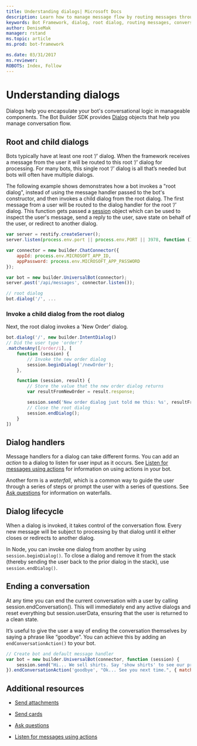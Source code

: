 ```yaml
---
title: Understanding dialogs| Microsoft Docs
description: Learn how to manage message flow by routing messages through dialogs in the Bot Builder SDK for Node.js.
keywords: Bot Framework, dialog, root dialog, routing messages, conversation flow, conversation, node.js, node, Bot Builder, SDK
author: DeniseMak
manager: rstand
ms.topic: article
ms.prod: bot-framework

ms.date: 03/31/2017
ms.reviewer:
ROBOTS: Index, Follow
---
```

# Understanding dialogs

Dialogs help you encapsulate your bot's conversational logic in manageable components. The Bot Builder SDK provides [Dialog][Dialogclass] objects that help you manage conversation flow. 

## Root and child dialogs

Bots typically have at least one root ‘/’ dialog. When the framework receives a message from the user it will be routed to this root ‘/’ dialog for processing. For many bots, this single root ‘/’ dialog is all that’s needed but bots will often have multiple dialogs.

The following example shows demonstrates how a bot invokes a "root dialog", instead of using the message handler passed to the bot's constructor, and then invokes a child dialog from the root dialog. The first message from a user will be routed to the dialog handler for the root ‘/’ dialog. This function gets passed a [session][session] object which can be used to inspect the user's message, send a reply to the user, save state on behalf of the user, or redirect to another dialog.

```javascript
var server = restify.createServer();
server.listen(process.env.port || process.env.PORT || 3978, function () { });

var connector = new builder.ChatConnector({
    appId: process.env.MICROSOFT_APP_ID,
    appPassword: process.env.MICROSOFT_APP_PASSWORD
});

var bot = new builder.UniversalBot(connector);
server.post('/api/messages', connector.listen());

// root dialog
bot.dialog('/', ...
```

### Invoke a child dialog from the root dialog

Next, the root dialog invokes a 'New Order' dialog. <!-- TODO: Replace this example - it shouldn't use the obsolete IntentDialog -->

```javascript
bot.dialog('/', new builder.IntentDialog()
// Did the user type 'order'?
.matchesAny([/order/i], [ 
    function (session) {
        // Invoke the new order dialog
        session.beginDialog('/newOrder');
    },

    function (session, result) {
        // Store the value that the new order dialog returns
        var resultFromNewOrder = result.response;

        session.send('New order dialog just told me this: %s', resultFromNewOrder);
        // Close the root dialog
        session.endDialog(); 
    }
])
```

## Dialog handlers

Message handlers for a dialog can take different forms. You can add an *action* to a dialog to listen for user input as it occurs. See [Listen for messages using actions](global-handlers.md) for information on using actions in your bot.

Another form is a *waterfall*, which is a common way to guide the user through a series of steps or prompt the user with a series of questions. See [Ask questions](prompts.md) for information on waterfalls.


## Dialog lifecycle

When a dialog is invoked, it takes control of the conversation flow. 
Every new message will be subject to processing by that dialog until it either closes or redirects to another dialog. 

In Node, you can invoke one dialog from another by using `session.beginDialog()`. 
To close a dialog and remove it from the stack (thereby sending the user back to the prior dialog in the stack), use `session.endDialog()`. 

## Ending a conversation

At any time you can end the current conversation with a user by calling session.endConversation(). 
This will immediately end any active dialogs and reset everything but session.userData, ensuring that the user is returned to a clean state.

It’s useful to give the user a way of ending the conversation themselves by saying a phrase like “goodbye”. 
You can achieve this by adding an `endConversationAction()` to your bot.

```javascript
// Create bot and default message handler
var bot = new builder.UniversalBot(connector, function (session) {
    session.send("Hi... We sell shirts. Say 'show shirts' to see our products.");
}).endConversationAction('goodbye', "Ok... See you next time.", { matches: /^goodbye/i });

```


## Additional resources

* [Send attachments][SendAttachments]
* [Send cards][SendCardWithButtons]

* [Ask questions](~/nodejs/prompts.md)

* [Listen for messages using actions]( ~/nodejs/global-handlers.md)


[DialogClass]: https://docs.botframework.com/en-us/node/builder/chat-reference/classes/_botbuilder_d_.dialog.html
[session]: https://docs.botframework.com/en-us/node/builder/chat-reference/classes/_botbuilder_d_.session
[SendAttachments]: ~/nodejs/send-receive-attachments.md
[SendCardWithButtons]: ~/nodejs/send-card-buttons.md
[sprintf]: https://github.com/alexei/sprintf.js
[emulator]: ~/debug-bots-emulator.md
[appId]: https://docs.botframework.com/en-us/node/builder/chat-reference/interfaces/_botbuilder_d_.ichatconnectorsettings.html#appid
[appPassword]: https://docs.botframework.com/en-us/node/builder/chat-reference/interfaces/_botbuilder_d_.ichatconnectorsettings.html#apppassword
[SessionSend]: https://docs.botframework.com/en-us/node/builder/chat-reference/classes/_botbuilder_d_.session#send
[UniversalBot]: https://docs.botframework.com/en-us/node/builder/chat-reference/classes/_botbuilder_d_.universalbot.html
[ChatConnector]: https://docs.botframework.com/en-us/node/builder/chat-reference/classes/_botbuilder_d_.chatconnector